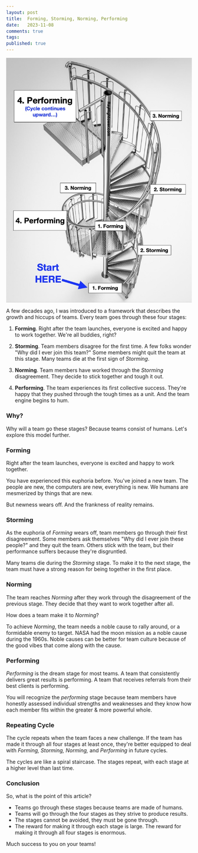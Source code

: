 ```yaml
---
layout: post
title:  Forming, Storming, Norming, Performing
date:   2023-11-08
comments: true
tags: 
published: true
---
```


<img src="/images/spiral-stairs_forming-storming-norming-performing.jpg" align="center" width="600" padding="10" alt="Forming, Storming, Norming, Performing" title="Forming, Storming, Norming, Performing" /> 

A few decades ago, I was introduced to a framework that describes the growth and hiccups of teams. Every team goes through these four stages:

1. **Forming**. Right after the team launches, everyone is excited and happy to work together. We're all buddies, right?

2. **Storming**. Team members disagree for the first time. A few folks wonder "Why did I ever join this team?" Some members might quit the team at this stage. Many teams die at the first sign of _Storming_.

3. **Norming**. Team members have worked through the _Storming_ disagreement. They decide to stick together and tough it out.

4. **Performing**. The team experiences its first collective success. They're happy that they pushed through the tough times as a unit. And the team engine begins to hum.

### Why?

Why will a team go these stages? Because teams consist of humans. Let's explore this model further.
 
<!--more-->

### Forming

Right after the team launches, everyone is excited and happy to work together.

You have experienced this euphoria before. You've joined a new team. The people are new, the computers are new, everything is new. We humans are mesmerized by things that are new.

But newness wears off. And the frankness of reality remains. 

### Storming

As the euphoria of _Forming_ wears off, team members go through their first disagreement. Some members ask themselves "Why did I ever join these people?" and they quit the team. Others stick with the team, but their performance suffers because they're disgruntled. 

Many teams die during the _Storming_ stage. To make it to the next stage, the team must have a strong reason for being together in the first place. 

### Norming

The team reaches _Norming_ after they work through the disagreement of the previous stage. They decide that they want to work together after all. 

How does a team make it to _Norming_?

To achieve _Norming_, the team needs a noble cause to rally around, or a formidable enemy to target. NASA had the moon mission as a noble cause during the 1960s. Noble causes can be better for team culture because of the good vibes that come along with the cause.

### Performing

_Performing_ is the dream stage for most teams. A team that consistently delivers great results is performing. A team that receives referrals from their best clients is performing. 

You will recognize the _performing_ stage because team members have honestly assessed individual strengths and weaknesses and they know how each member fits within the greater & more powerful whole.

### Repeating Cycle

The cycle repeats when the team faces a new challenge. If the team has made it through all four stages at least once, they're better equipped to deal with _Forming, Storming, Norming,_ and _Performing_ in future cycles. 

The cycles are like a spiral staircase. The stages repeat, with each stage at a higher level than last time.


### Conclusion

So, what is the point of this article?

* Teams go through these stages because teams are made of humans. 
* Teams will go through the four stages as they strive to produce results. 
* The stages cannot be avoided, they must be gone through.
* The reward for making it through each stage is large. The reward for making it through all four stages is enormous.

Much success to you on your teams!
